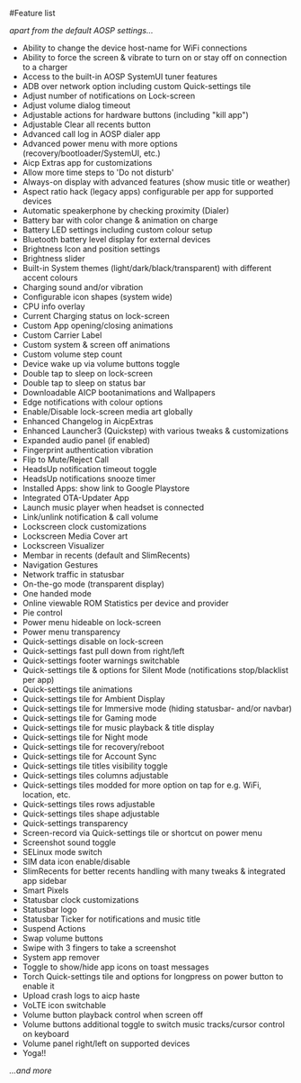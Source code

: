 #Feature list

_apart from the default AOSP settings..._

- Ability to change the device host-name for WiFi connections
- Ability to force the screen & vibrate to turn on or stay off on connection to a charger
- Access to the built-in AOSP SystemUI tuner features
- ADB over network option including custom Quick-settings tile
- Adjust number of notifications on Lock-screen
- Adjust volume dialog timeout
- Adjustable actions for hardware buttons (including "kill app")
- Adjustable Clear all recents button
- Advanced call log in AOSP dialer app
- Advanced power menu with more options (recovery/bootloader/SystemUI, etc.)
- Aicp Extras app for customizations
- Allow more time steps to 'Do not disturb'
- Always-on display with advanced features (show music title or weather)
- Aspect ratio hack (legacy apps) configurable per app for supported devices
- Automatic speakerphone by checking proximity (Dialer)
- Battery bar with color change & animation on charge
- Battery LED settings including custom colour setup
- Bluetooth battery level display for external devices
- Brightness Icon and position settings
- Brightness slider
- Built-in System themes (light/dark/black/transparent) with different accent colours
- Charging sound and/or vibration
- Configurable icon shapes (system wide)
- CPU info overlay
- Current Charging status on lock-screen
- Custom App opening/closing animations
- Custom Carrier Label
- Custom system & screen off animations
- Custom volume step count
- Device wake up via volume buttons toggle
- Double tap to sleep on lock-screen
- Double tap to sleep on status bar
- Downloadable AICP bootanimations and Wallpapers
- Edge notifications with colour options
- Enable/Disable lock-screen media art globally
- Enhanced Changelog in AicpExtras
- Enhanced Launcher3 (Quickstep) with various tweaks & customizations
- Expanded audio panel (if enabled)
- Fingerprint authentication vibration
- Flip to Mute/Reject Call
- HeadsUp notification timeout toggle
- HeadsUp notifications snooze timer
- Installed Apps: show link to Google Playstore
- Integrated OTA-Updater App
- Launch music player when headset is connected
- Link/unlink notification & call volume
- Lockscreen clock customizations
- Lockscreen Media Cover art
- Lockscreen Visualizer
- Membar in recents (default and SlimRecents)
- Navigation Gestures
- Network traffic in statusbar
- On-the-go mode (transparent display)
- One handed mode
- Online viewable ROM Statistics per device and provider
- Pie control
- Power menu hideable on lock-screen
- Power menu transparency
- Quick-settings disable on lock-screen
- Quick-settings fast pull down from right/left
- Quick-settings footer warnings switchable
- Quick-settings tile & options for Silent Mode (notifications stop/blacklist per app)
- Quick-settings tile animations
- Quick-settings tile for Ambient Display
- Quick-settings tile for Immersive mode (hiding statusbar- and/or navbar)
- Quick-settings tile for Gaming mode
- Quick-settings tile for music playback & title display
- Quick-settings tile for Night mode
- Quick-settings tile for recovery/reboot
- Quick-settings tile for Account Sync
- Quick-settings tile titles visibility toggle
- Quick-settings tiles columns adjustable
- Quick-settings tiles modded for more option on tap for e.g. WiFi, location, etc.
- Quick-settings tiles rows adjustable
- Quick-settings tiles shape adjustable
- Quick-settings transparency
- Screen-record via Quick-settings tile or shortcut on power menu
- Screenshot sound toggle
- SELinux mode switch
- SIM data icon enable/disable
- SlimRecents for better recents handling with many tweaks & integrated app sidebar
- Smart Pixels
- Statusbar clock customizations
- Statusbar logo
- Statusbar Ticker for notifications and music title
- Suspend Actions
- Swap volume buttons
- Swipe with 3 fingers to take a screenshot
- System app remover
- Toggle to show/hide app icons on toast messages
- Torch Quick-settings tile and options for longpress on power button to enable it
- Upload crash logs to aicp haste
- VoLTE icon switchable
- Volume button playback control when screen off
- Volume buttons additional toggle to switch music tracks/cursor control on keyboard
- Volume panel right/left on supported devices
- Yoga!!

_...and more_
